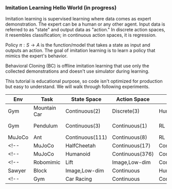 ### Imitation Learning Hello World (in progress)

Imitation learning is supervised learning where data comes as expert demonstration. The expert can be a human or any other agent. Input data is referred to as "state" and output data as "action." In discrete action spaces, it resembles classification; in continuous action spaces, it is regression.

Policy $\pi: S \rightarrow A$ is the function/model that takes a state as input and outputs an action. The goal of imitation learning is to learn a policy that mimics the expert's behavior.

Behavioral Cloning (BC) is offline imitation learning that use only the collected demonstrations and doesn't use simulator during learning. 

This tutorial is educational purpose, so code isn't optimized for production but easy to understand. We will walk through following experiments.

|  Env   |   Task       |  State Space |  Action Space  |  Expert  |  Colab  |
|--------|--------------|--------------|----------------|----------|---------|
| Gym    | Mountain Car | Continuous(2)   | Discrete(3)       | Human    | train_sk, train_torch |
| Gym    | Pendulum     | Continuous(3)   | Continuous(1)     | RL       | train_sk, train_torch |
| MuJoCo | Ant          | Continuous(111)   | Continuous(8)     | RL       | train   |
<!-- | MuJoCo | HalfCheetah  | Continuous(17)   | Continuous(6)     | RL       | train   | -->
<!-- | MuJoCo | Humanoid  | Continuous(376)   | Continuous(17)     | RL       | train   | -->
<!-- | Robomimic | Lift      | Image,Low-dim   | Continuous     | Human    | train   |
| Sawyer | Block        | Image,Low-dim   | Continuous     | Human    | train   | -->
<!-- | Gym    | Car Racing   | Continuous   | Continuous     | Human    | train   | -->
